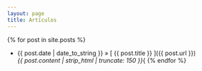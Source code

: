 ```yaml
---
layout: page
title: Artículos
---
```


{% for post in site.posts %}
<br>

  * {{ post.date | date_to_string }} &raquo; [ {{ post.title }} ]({{ post.url }}) <br> <i>{{ post.content | strip_html | truncate: 150 }}</i>{
{% endfor %}

